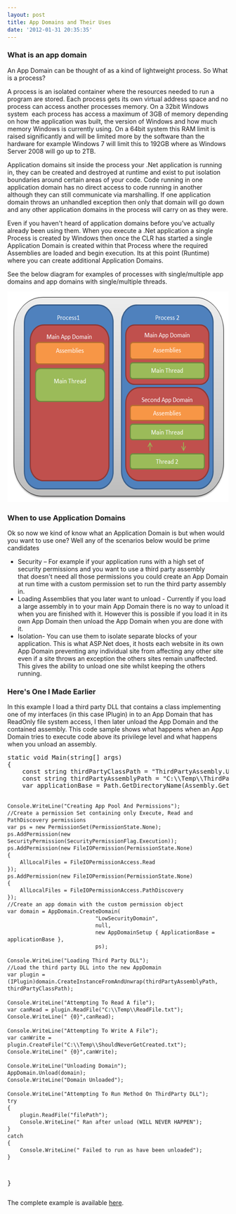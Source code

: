 ```yaml
---
layout: post
title: App Domains and Their Uses
date: '2012-01-31 20:35:35'
---
```


<h3><span style="font-weight: bold;">What is an app domain</span></h3>
An App Domain can be thought of as a kind of lightweight process. So What is a process?

A process is an isolated container where the resources needed to run a program are stored. Each process gets its own virtual address space and no process can access another processes memory. On a 32bit Windows system  each process has access a maximum of 3GB of memory depending on how the application was built, the version of Windows and how much memory Windows is currently using. On a 64bit system this RAM limit is raised significantly and will be limited more by the software than the hardware for example Windows 7 will limit this to 192GB where as Windows Server 2008 will go up to 2TB.

Application domains sit inside the process your .Net application is running in, they can be created and destroyed at runtime and exist to put isolation boundaries around certain areas of your code. Code running in one application domain has no direct access to code running in another although they can still communicate via marshalling. If one application domain throws an unhandled exception then only that domain will go down and any other application domains in the process will carry on as they were.

Even if you haven't heard of application domains before you’ve actually already been using them. When you execute a .Net application a single Process is created by Windows then once the CLR has started a single Application Domain is created within that Process where the required Assemblies are loaded and begin execution. Its at this point (Runtime) where you can create additional Application Domains.

See the below diagram for examples of processes with single/multiple app domains and app domains with single/multiple threads.

<a href="/content/images/WPImport/2012/01/ProcessAppDomainsDiagram.png"><img style="background-image: none; padding-left: 0px; padding-right: 0px; display: inline; padding-top: 0px; border-width: 0px;" title="ProcessAppDomainsDiagram" src="/content/images/WPImport/2012/01/ProcessAppDomainsDiagram_thumb.png" alt="ProcessAppDomainsDiagram" width="587" height="480" border="0" /></a>
<h3><span style="font-weight: bold;">When to use Application Domains</span></h3>
Ok so now we kind of know what an Application Domain is but when would you want to use one? Well any of the scenarios below would be prime candidates
<ul>
	<li>Security – For example if your application runs with a high set of security permissions and you want to use a third party assembly that doesn't need all those permissions you could create an App Domain at run time with a custom permission set to run the third party assembly in.</li>
	<li>Loading Assemblies that you later want to unload - Currently if you load a large assembly in to your main App Domain there is no way to unload it when you are finished with it. However this is possible if you load it in its own App Domain then unload the App Domain when you are done with it.</li>
	<li>Isolation- You can use them to isolate separate blocks of your application. This is what ASP.Net does, it hosts each website in its own App Domain preventing any individual site from affecting any other site even if a site throws an exception the others sites remain unaffected. This gives the ability to unload one site whilst keeping the others running.</li>
</ul>
<h3><span style="font-weight: bold;">Here's One I Made Earlier</span></h3>
In this example I load a third party DLL that contains a class implementing one of my interfaces (in this case IPlugin) in to an App Domain that has ReadOnly file system access, I then later unload the App Domain and the contained assembly. This code sample shows what happens when an App Domain tries to execute code above its privilege level and what happens when you unload an assembly.
<pre class="brush: csharp; gutter: false; toolbar: false;">static void Main(string[] args)
{
    const string thirdPartyClassPath = "ThirdPartyAssembly.UntrustedClass";
    const string thirdPartyAssemblyPath = "C:\\Temp\\ThirdPartyAssembly.dll";
    var applicationBase = Path.GetDirectoryName(Assembly.GetExecutingAssembly().Location);

    Console.WriteLine("Creating App Pool And Permissions");
    //Create a permission Set containing only Execute, Read and PathDiscovery permissions
    var ps = new PermissionSet(PermissionState.None);
    ps.AddPermission(new SecurityPermission(SecurityPermissionFlag.Execution));
    ps.AddPermission(new FileIOPermission(PermissionState.None)
    {
        AllLocalFiles = FileIOPermissionAccess.Read
    });
    ps.AddPermission(new FileIOPermission(PermissionState.None)
    {
        AllLocalFiles = FileIOPermissionAccess.PathDiscovery
    });
    //Create an app domain with the custom permission object
    var domain = AppDomain.CreateDomain(
                                "LowSecurityDomain",
                                null,
                                new AppDomainSetup { ApplicationBase = applicationBase },
                                ps);

    Console.WriteLine("Loading Third Party DLL");
    //Load the third party DLL into the new AppDomain
    var plugin = (IPlugin)domain.CreateInstanceFromAndUnwrap(thirdPartyAssemblyPath, thirdPartyClassPath);

    Console.WriteLine("Attempting To Read A file");
    var canRead = plugin.ReadFile("C:\\Temp\\ReadFile.txt");
    Console.WriteLine(" {0}",canRead);

    Console.WriteLine("Attempting To Write A File");
    var canWrite = plugin.CreateFile("C:\\Temp\\ShouldNeverGetCreated.txt");
    Console.WriteLine(" {0}",canWrite);

    Console.WriteLine("Unloading Domain");
    AppDomain.Unload(domain);
    Console.WriteLine("Domain Unloaded");

    Console.WriteLine("Attempting To Run Method On ThirdParty DLL");
    try
    {
        plugin.ReadFile("filePath");
        Console.WriteLine(" Ran after unload (WILL NEVER HAPPEN");
    }
    catch
    {
        Console.WriteLine(" Failed to run as have been unloaded");
    }
}</pre>
The complete example is available <a href="http://www.gavindraper.co.uk/AppDomains.zip" target="_blank">here</a>.